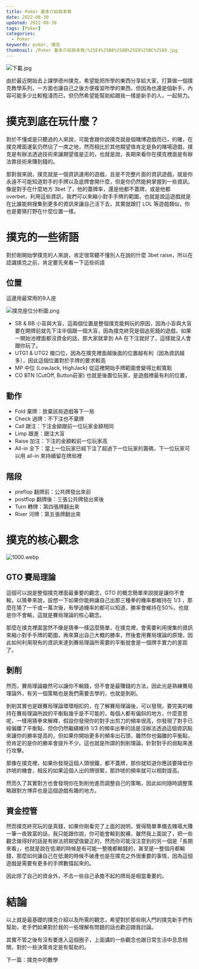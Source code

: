 ```yaml
---
title: Poker 基本介紹與本質
date: 2022-08-30
updated: 2022-08-30
tags: [Poker]
categories:
  - Poker
keywords: poker, 撲克
thumbnail: /Poker 基本介紹與本質/%25E4%25B8%258B%25E8%25BC%2589.jpg
---
```



![下載.jpg](/blog/assets/%25E4%25B8%258B%25E8%25BC%2589.jpg)

<!-- more -->

由於最近開始去上課學德州撲克，希望能把所學的東西分享給大家，打算做一個撲克教學系列，一方面也讓自己之後方便複習所學的東西，但因為也還是個新手，內容可能多少比較粗淺而已，但仍然希望能幫助給跟我一樣是新手的人，一起努力。

# 撲克到底在玩什麼？

對於不懂或是只聽過的人來說，可能會跟你說撲克就是個賭博遊戲而已，的確，在撲克裡面運氣仍然佔了一席之地，然而相比於其他期望值肯定是負的賭場遊戲，撲克是有辦法透過技術來讓期望值是正的，也就是說，長期來看你在撲克裡面是有辦法靠技術來賺到錢的。

那對我來說，撲克就是一個資訊運用的遊戲，且是不完整片面的資訊遊戲，就是你永遠不可能知道對手的手牌以及底牌會開什麼，但是你仍然能夠掌握到一些資訊，像是對手在什麼地方 3bet 了，他的蓋牌率，還是他都不蓋牌，或是他都 overbet，利用這些資訊，我們可以來縮小對手手牌的範圍，也就是說這遊戲就是在比誰能夠搜集到更多的資訊來讓自己活下去，其實就跟打 LOL 等遊戲類似，你也是要猜打野在什麼位置一樣。

# 撲克的一些術語

對於剛開始學撲克的人來說，肯定很常聽不懂別人在說的什麼 3bet raise，所以在認識撲克之前，肯定要先來看一下這些術語

## 位置

這邊用最常用的9人座

![撲克座位分析圖.png](/blog/assets/%25E6%2592%25B2%25E5%2585%258B%25E5%25BA%25A7%25E4%25BD%258D%25E5%2588%2586%25E6%259E%2590%25E5%259C%2596.png)

- SB & BB 小盲與大盲，這兩個位置是整個撲克能夠玩的原因，因為小盲與大盲要在開牌前就先下注半個跟一個大盲，因為撲克終究是個追死錢的遊戲，如果一開始池裡面都沒資金的話，那大家就拿到 AA 在下注就好了，這樣就沒人會跟你玩了。
- UTG1 & UTG2 槍口位，因為在撲克裡面越後面的位置越有利（因為資訊越多），因此這個位置對於手牌的要求較高
- MP 中位 (LowJack, HighJack) 從這裡開始手牌範圍會變得比較寬鬆
- CO BTN (CutOff, Button莊家) 也就是後置位玩家，是遊戲裡最有利的位置，

## 動作

- Fold 棄牌：放棄該局遊戲等下一局
- Check 過牌：不下注也不棄牌
- Call 跟注：下注金額跟前一位玩家金額相同
- Limp 跟進：跟注大盲
- Raise 加注：下注的金額較前一位玩家高
- All-in 全下：當上一位玩家已經下注了超過下一位玩家的籌碼，下一位玩家可以用 all-in 來持續留在牌局裡

## 階段

- preflop 翻牌前：公共牌發出來前
- postflop 翻牌後：三張公共牌發出來後
- Turn 轉牌：第四張牌翻出來
- River 河牌：第五張牌翻出來

# 撲克的核心觀念

![1000.webp](/blog/assets/1000.webp)

## GTO 賽局理論

這個可以說是整個撲克裡面最重要的觀念，GTO 的概念簡單來說就是讓你不會輸，以猜拳來說，設想一下如果你能夠讓自己出那三種拳的機率都維持在 1/3 ，那麼在猜了一千或一萬次後，有學過機率的都可以知道，勝率會維持在50%，也就是你不會輸，這就是賽局理論的核心觀念。

那麼在撲克裡面當然不像是猜拳一樣這麼簡單，在撲克裡，會需要利用搜集的資訊來縮小對手手牌的範圍，再來算出自己大概的勝率，然後套用賽局理論的原理，因此如何利用現有的資訊來達到賽局理論所需要的平衡就會是一個牌手實力的差距了。

## 剝削

然而，賽局理論雖然可以讓你不輸錢，但不會是最賺錢的方法，因此光是熟練賽局理論外，有另一個策略也是我們需要去學的，也就是剝削。

剝削其實也是跟賽局理論環環相扣的，在了解賽局理論後，可以發現，要完美的維持在賽局理論所說的平衡點幾乎是不可能的，每個人都有偏斜的地方，什麼意思呢，一樣用猜拳來解釋，假設你發現你的對手出剪刀的頻率很高，你發現了對手已經偏離了平衡點，但你仍然繼續維持 1/3 的頻率出拳的話是沒辦法透過這個資訊點來讓你的勝率提高的，但如果你開始更多的頻率出石頭，雖然你也偏離的平衡點，但肯定的是你的勝率會提升不少。這也就是所謂的剝削理論，針對對手的弱點來進行攻擊。

那像在撲克裡，如果你發現這個人頭很鐵，都不蓋牌，那你就知道你應該要降低你詐唬的機會，相反的如果這個人出的牌很緊，那詐唬的頻率就可以相對提高。

然而久了其實對方也會發現你在剝削他進而調整自己的策略，因此如何隨時調整策略跟對方博弈也是這個遊戲有趣的地方。

## 資金控管

然而撲克終究玩的是真錢，如果你剛看完了上面的說明，覺得簡單準備去賭場大賺一筆一夜致富的話，我只能跟你說，你可能會輸到脫褲，雖然我上面說了，把一些觀念做得好的話是有辦法把期望值變正的，然而你可能沒注意到的另一個是「長期來看」，也就是說在低潮的時候是有可能一整晚都輸錢的，甚至是一整個月都輸錢，那麼如何讓自己在低潮的時候不破產也是在撲克之外很重要的事情，因為這個遊戲是需要有更多的手牌數撐起來的。

因此除了自己的資金外，不去一些自己承擔不起的牌局是相當重要的。

# 結論

以上就是最基礎的撲克介紹以及所需的觀念，希望對於那些剛入門的撲克新手們有幫助，老手們如果對於我的一些理解有問題的話也歡迎跟我討論。

其實不管之後有沒有要進入這個圈子，上面講的一些觀念也跟日常生活中息息相關，對於一些決策肯定是有幫助的。

下一篇：撲克中的數學
